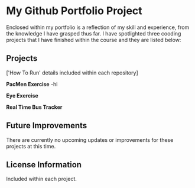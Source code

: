 # My Github Portfolio Project
Enclosed within my portfolio is a reflection of my skill and experience, from the knowledge I have grasped thus far. I have spotlighted three cooding projects that I have finished within the course and they are listed below:

## Projects
['How To Run' details included within each repository]

**PacMen Exercise**
-hi

**Eye Exercise**

**Real Time Bus Tracker**

## Future Improvements
There are currently no upcoming updates or improvements for these projects at this time.

## License Information
Included within each project.
